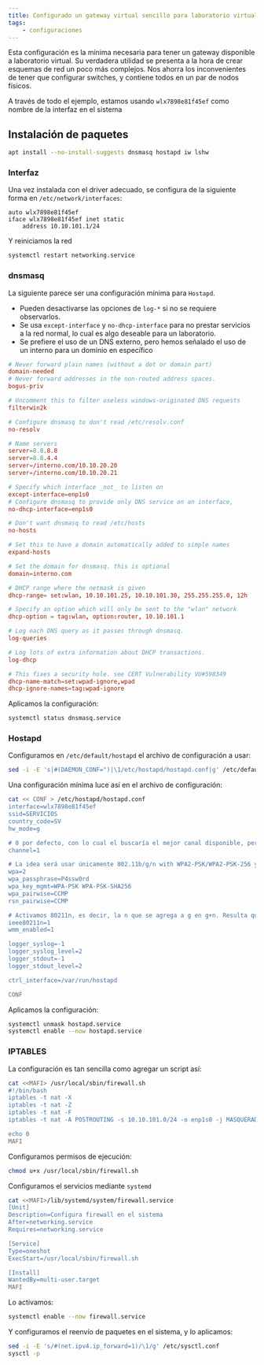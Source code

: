 ```yaml
---
title: Configurado un gateway virtual sencillo para laboratorio virtualizado
tags:
    - configuraciones
---
```


Esta configuración es la mínima necesaria para tener un gateway disponible a laboratorio virtual. Su verdadera utilidad se presenta a la hora de crear esquemas de red un poco más complejos. Nos ahorra los inconvenientes de tener que configurar switches, y contiene todos en un par de nodos físicos.

A través de todo el ejemplo, estamos usando `wlx7898e81f45ef` como nombre de la interfaz en el sistema

## Instalación de paquetes
```bash
apt install --no-install-suggests dnsmasq hostapd iw lshw
```

### Interfaz
Una vez instalada con el driver adecuado, se configura de la siguiente forma en `/etc/network/interfaces`:
```
auto wlx7898e81f45ef
iface wlx7898e81f45ef inet static
    address 10.10.101.1/24
```

Y reiniciamos la red
```bash
systemctl restart networking.service
```

### dnsmasq
La siguiente parece ser una configuración mínima para `Hostapd`. 
* Pueden desactivarse las opciones de `log-*` si no se requiere observarlos.
* Se usa `except-interface` y `no-dhcp-interface` para no prestar servicios a la red normal, lo cual es algo deseable para un laboratorio.
* Se prefiere el uso de un DNS externo, pero hemos señalado el uso de un interno para un dominio en específico

```conf
# Never forward plain names (without a dot or domain part)
domain-needed
# Never forward addresses in the non-routed address spaces.
bogus-priv

# Uncomment this to filter useless windows-originated DNS requests
filterwin2k

# Configure dnsmasq to don't read /etc/resolv.conf 
no-resolv

# Name servers 
server=8.8.8.8
server=8.8.4.4
server=/interno.com/10.10.20.20
server=/interno.com/10.10.20.21

# Specify which interface _not_ to listen on
except-interface=enp1s0
# Configure dnsmasq to provide only DNS service on an interface,
no-dhcp-interface=enp1s0

# Don't want dnsmasq to read /etc/hosts
no-hosts

# Set this to have a domain automatically added to simple names
expand-hosts

# Set the domain for dnsmasq. this is optional
domain=interno.com

# DHCP range where the netmask is given
dhcp-range= set:wlan, 10.10.101.25, 10.10.101.30, 255.255.255.0, 12h

# Specify an option which will only be sent to the "wlan" network
dhcp-option = tag:wlan, option:router, 10.10.101.1 

# Log each DNS query as it passes through dnsmasq.
log-queries

# Log lots of extra information about DHCP transactions.
log-dhcp

# This fixes a security hole. see CERT Vulnerability VU#598349
dhcp-name-match=set:wpad-ignore,wpad
dhcp-ignore-names=tag:wpad-ignore
```

Aplicamos la configuración:
```bash
systemctl status dnsmasq.service
```

### Hostapd
Configuramos en `/etc/default/hostapd` el archivo de configuración a usar:
```bash
sed -i -E 's|#(DAEMON_CONF=")|\1/etc/hostapd/hostapd.conf|g' /etc/default/hostapd
```

Una configuración mínima luce así en el archivo de configuración:
```bash
cat << CONF > /etc/hostapd/hostapd.conf
interface=wlx7898e81f45ef
ssid=SERVICIOS
country_code=SV
hw_mode=g

# 0 por defecto, con lo cual el buscaría el mejor canal disponible, pero hay drivers que no soportan dicha búsqueda
channel=1 

# La idea será usar únicamente 802.11b/g/n with WPA2-PSK/WPA2-PSK-256 y CCMP
wpa=2
wpa_passphrase=P4ssw0rd
wpa_key_mgmt=WPA-PSK WPA-PSK-SHA256
wpa_pairwise=CCMP
rsn_pairwise=CCMP

# Activamos 80211n, es decir, la n que se agrega a g en g+n. Resulta que probé, y sí, parece haber una mejora en throughput, aunque por otro lado la señal parece disminuir cuando se encuentra otras en el ambiente
ieee80211n=1
wmm_enabled=1

logger_syslog=-1
logger_syslog_level=2
logger_stdout=-1
logger_stdout_level=2

ctrl_interface=/var/run/hostapd

CONF
```

Aplicamos la configuración:
```bash
systemctl unmask hostapd.service
systemctl enable --now hostapd.service
```

### IPTABLES
La configuración es tan sencilla como agregar un script así:
```bash
cat <<MAFI> /usr/local/sbin/firewall.sh 
#!/bin/bash
iptables -t nat -X
iptables -t nat -Z
iptables -t nat -F
iptables -t nat -A POSTROUTING -s 10.10.101.0/24 -o enp1s0 -j MASQUERADE

echo 0
MAFI
```
Configuramos permisos de ejecución:
```bash
chmod u+x /usr/local/sbin/firewall.sh
```

Configuramos el servicios mediante `systemd`

```bash
cat <<MAFI>/lib/systemd/system/firewall.service
[Unit]
Description=Configura firewall en el sistema
After=networking.service
Requires=networking.service

[Service]
Type=oneshot
ExecStart=/usr/local/sbin/firewall.sh

[Install]
WantedBy=multi-user.target
MAFI

```

Lo activamos:

```bash
systemctl enable --now firewall.service
```

Y configuramos el reenvío de paquetes en el sistema, y lo aplicamos:

```bash
sed -i -E 's/#(net.ipv4.ip_forward=1)/\1/g' /etc/sysctl.conf
sysctl -p 
```

